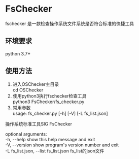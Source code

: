 # FsChecker
fschecker  是一款检查操作系统文件系统是否符合标准的快捷工具
## 环境要求
python 3.7+

## 使用方法
1. 进入OSChecker主目录  
cd OSChecker  
2. 使用python3执行fschecker检查工具  
python3 FsChecker/fs_checker.py 
3. 常用参数  
usage: fs_checker.py [-h] [-V] [-L fs_list.json]  

操作系统标准工具SIG FsChecker  

optional arguments:  
  -h, --help            show this help message and exit  
  -V, --version         show program's version number and exit  
  -L fs_list.json, --list fs_list.json
                        fs_list的json文件  